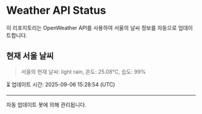 
# Weather API Status

이 리포지토리는 OpenWeather API를 사용하여 서울의 날씨 정보를 자동으로 업데이트합니다.

## 현재 서울 날씨
> 서울의 현재 날씨: light rain, 온도: 25.08°C, 습도: 99%

⏳ 업데이트 시간: 2025-09-06 15:28:54 (UTC)

---
자동 업데이트 봇에 의해 관리됩니다.
